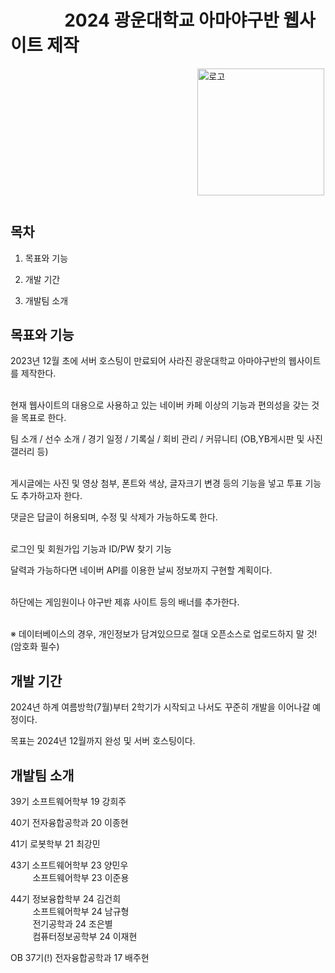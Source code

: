 # &nbsp;&nbsp;&nbsp;&nbsp;&nbsp;&nbsp;&nbsp;&nbsp;&nbsp;&nbsp;&nbsp;&nbsp;&nbsp;2024 광운대학교 아마야구반 웹사이트 제작

&nbsp;&nbsp;&nbsp;&nbsp;&nbsp;&nbsp;&nbsp;&nbsp;&nbsp;&nbsp;&nbsp;&nbsp;&nbsp;&nbsp;&nbsp;&nbsp;&nbsp;&nbsp;&nbsp;&nbsp;&nbsp;&nbsp;&nbsp;&nbsp;&nbsp;&nbsp;&nbsp;&nbsp;&nbsp;&nbsp;&nbsp;&nbsp;&nbsp;&nbsp;&nbsp;&nbsp;&nbsp;&nbsp;&nbsp;&nbsp;&nbsp;&nbsp;&nbsp;&nbsp;&nbsp;&nbsp;&nbsp;&nbsp;&nbsp;&nbsp;&nbsp;&nbsp;&nbsp;&nbsp;&nbsp;&nbsp;&nbsp;&nbsp;&nbsp;&nbsp;&nbsp;&nbsp;&nbsp;&nbsp;&nbsp;&nbsp;&nbsp;&nbsp;&nbsp;&nbsp;&nbsp;&nbsp;&nbsp;&nbsp;&nbsp;&nbsp;<img width="203" alt="로고" src="https://github.com/HeeJuKang1027/KW_Baseball/assets/112617468/82d472fd-edad-4b0c-a7fe-2df26ad114ac">

#






## 목차
1. 목표와 기능

2. 개발 기간

3. 개발팀 소개 


## 목표와 기능
2023년 12월 초에 서버 호스팅이 만료되어 사라진 광운대학교 아마야구반의 웹사이트를 제작한다.  
<br>

현재 웹사이트의 대용으로 사용하고 있는 네이버 카페 이상의 기능과 편의성을 갖는 것을 목표로 한다.   

팀 소개 / 선수 소개 / 경기 일정 / 기록실 / 회비 관리 / 커뮤니티 (OB,YB게시판 및 사진 갤러리 등)   
<br>

게시글에는 사진 및 영상 첨부, 폰트와 색상, 글자크기 변경 등의 기능을 넣고 투표 기능도 추가하고자 한다.  

댓글은 답글이 허용되며, 수정 및 삭제가 가능하도록 한다.
<br><br>

로그인 및 회원가입 기능과 ID/PW 찾기 기능
<br>

달력과 가능하다면 네이버 API를 이용한 날씨 정보까지 구현할 계획이다.
<br><br>

하단에는 게임원이나 야구반 제휴 사이트 등의 배너를 추가한다. 
<br><br>

※ 데이터베이스의 경우, 개인정보가 담겨있으므로 절대 오픈소스로 업로드하지 말 것! (암호화 필수)



## 개발 기간
2024년 하계 여름방학(7월)부터 2학기가 시작되고 나서도 꾸준히 개발을 이어나갈 예정이다.

목표는 2024년 12월까지 완성 및 서버 호스팅이다.



## 개발팀 소개

39기 소프트웨어학부 19 강희주

40기 전자융합공학과 20 이종현

41기 로봇학부 21 최강민

43기 소프트웨어학부 23 양민우   
&nbsp;&nbsp;&nbsp;&nbsp;&nbsp;&nbsp;&nbsp;&nbsp;     소프트웨어학부 23 이준용
     
44기 정보융합학부 24 김건희   
&nbsp;&nbsp;&nbsp;&nbsp;&nbsp;&nbsp;&nbsp;&nbsp;     소프트웨어학부 24 남규형   
&nbsp;&nbsp;&nbsp;&nbsp;&nbsp;&nbsp;&nbsp;&nbsp;     전기공학과 24 조은별   
&nbsp;&nbsp;&nbsp;&nbsp;&nbsp;&nbsp;&nbsp;&nbsp;     컴퓨터정보공학부 24 이재현   
       
OB 37기(!) 전자융합공학과 17 배주현


